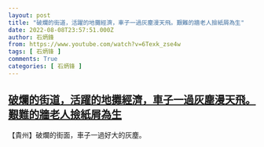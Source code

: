 ```yaml
---
layout: post
title: "破爛的街道，活躍的地攤經濟，車子一過灰塵漫天飛。艱難的牆老人撿紙屑為生"
date: 2022-08-08T23:57:51.000Z
author: 石炳鋒
from: https://www.youtube.com/watch?v=6Texk_zse4w
tags: [ 石炳锋 ]
comments: True
categories: [ 石炳锋 ]
---
```

<!--1660003071000-->
[破爛的街道，活躍的地攤經濟，車子一過灰塵漫天飛。艱難的牆老人撿紙屑為生](https://www.youtube.com/watch?v=6Texk_zse4w)
------

<div>
【貴州】破爛的街面，車子一過好大的灰塵。
</div>
